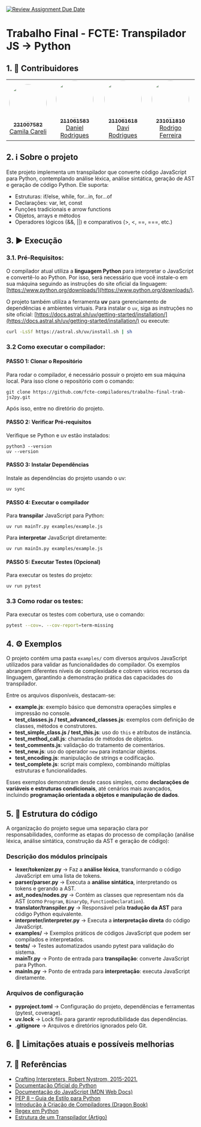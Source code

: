 [![Review Assignment Due Date](https://classroom.github.com/assets/deadline-readme-button-22041afd0340ce965d47ae6ef1cefeee28c7c493a6346c4f15d667ab976d596c.svg)](https://classroom.github.com/a/Hppw7Zh2)

# Trabalho Final - FCTE: Transpilador JS → Python

## 1. 👥 Contribuidores

<div align="center">
  <table>
    <tr>
      <td align="center"><a href="https://github.com/camilascareli"><img style="border-radius: 50%;" src="https://github.com/camilascareli.png" width="100px;" alt=""/><br /><sub><b>221007582</b></sub></a><br /><a href="https://github.com/camilascareli" title="Rocketseat">Camila Careli</a></td>
      <td align="center"><a href="https://github.com/DanielRogs"><img style="border-radius: 50%;" src="https://github.com/DanielRogs.png" width="100px;" alt=""/><br /><sub><b>211061583</b></sub></a><br /><a href="https://github.com/DanielRogs" title="Rocketseat">Daniel Rodrigues</a></td>
      <td align="center"><a href="https://github.com/DaviRogs"><img style="border-radius: 50%;" src="https://github.com/DaviRogs.png" width="100px;" alt=""/><br /><sub><b>211061618</b></sub></a><br /><a href="https://github.com/DaviRogs" title="Rocketseat">Davi Rodrigues</a></td>
      <td align="center"><a href="https://github.com/rodrigoFAmaral"><img style="border-radius: 50%;" src="https://github.com/rodrigoFAmaral.png" width="100px;" alt=""/><br /><sub><b>231011810</b></sub></a><br /><a href="https://github.com/rodrigoFAmaral" title="Rocketseat">Rodrigo Ferreira</a></td>
    </tr>
  </table>
</div>

## 2. ℹ️ Sobre o projeto

Este projeto implementa um transpilador que converte código JavaScript para Python, contemplando análise léxica, análise sintática, geração de AST e geração de código Python. Ele suporta:

- Estruturas: if/else, while, for...in, for...of
- Declarações: var, let, const
- Funções tradicionais e arrow functions
- Objetos, arrays e métodos
- Operadores lógicos (&&, ||) e comparativos (>, <, ==, ===, etc.)

## 3. ▶️ Execução

### 3.1. Pré-Requisitos:

O compilador atual utiliza a **linguagem Python** para interpretar o JavaScript e convertê-lo ao Python. Por isso, será necessário que você instale-o em sua máquina seguindo as instruções do site oficial da linguagem: [https://www.python.org/downloads/](https://www.python.org/downloads/).

O projeto também utiliza a ferramenta **uv** para gerenciamento de dependências e ambientes virtuais. Para instalar o `uv`, siga as instruções no site oficial: [https://docs.astral.sh/uv/getting-started/installation/](https://docs.astral.sh/uv/getting-started/installation/) ou execute:

```bash
curl -LsSf https://astral.sh/uv/install.sh | sh
```

### 3.2 Como executar o compilador:

#### PASSO 1: Clonar o Repositório

Para rodar o compilador, é necessário possuir o projeto em sua máquina local. Para isso clone o repositório com o comando:

```shell
git clone https://github.com/fcte-compiladores/trabalho-final-trab-js2py.git
```

Após isso, entre no diretório do projeto.

#### PASSO 2: Verificar Pré-requisitos

Verifique se Python e uv estão instalados:

```shell
python3 --version
uv --version
```

#### PASSO 3: Instalar Dependências

Instale as dependências do projeto usando o uv:

```shell
uv sync
```

#### PASSO 4: Executar o compilador

Para **transpilar** JavaScript para Python:

```shell
uv run mainTr.py examples/example.js
```

Para **interpretar** JavaScript diretamente:

```shell
uv run mainIn.py examples/example.js
```

#### PASSO 5: Executar Testes (Opcional)

Para executar os testes do projeto:

```shell
uv run pytest
```

### 3.3 Como rodar os testes:
Para executar os testes com cobertura, use o comando:

```bash
pytest --cov=. --cov-report=term-missing
```

## 4. ⚙️ Exemplos

O projeto contém uma pasta `examples/` com diversos arquivos JavaScript utilizados para validar as funcionalidades do compilador. Os exemplos abrangem diferentes níveis de complexidade e cobrem vários recursos da linguagem, garantindo a demonstração prática das capacidades do transpilador.

Entre os arquivos disponíveis, destacam-se:

- **example.js**: exemplo básico que demonstra operações simples e impressão no console.
- **test_classes.js / test_advanced_classes.js**: exemplos com definição de classes, métodos e construtores.
- **test_simple_class.js / test_this.js**: uso do `this` e atributos de instância.
- **test_method_call.js**: chamadas de métodos de objetos.
- **test_comments.js**: validação do tratamento de comentários.
- **test_new.js**: uso do operador `new` para instanciar objetos.
- **test_encoding.js**: manipulação de strings e codificação.
- **test_complete.js**: script mais complexo, combinando múltiplas estruturas e funcionalidades.

Esses exemplos demonstram desde casos simples, como **declarações de variáveis e estruturas condicionais**, até cenários mais avançados, incluindo **programação orientada a objetos e manipulação de dados**.

## 5. 📂 Estrutura do código

A organização do projeto segue uma separação clara por responsabilidades, conforme as etapas do processo de compilação (análise léxica, análise sintática, construção da AST e geração de código):

### **Descrição dos módulos principais**

- **lexer/tokenizer.py** → Faz a **análise léxica**, transformando o código JavaScript em uma lista de tokens.
- **parser/parser.py** → Executa a **análise sintática**, interpretando os tokens e gerando a AST.
- **ast_nodes/nodes.py** → Contém as classes que representam nós da AST (como `Program`, `BinaryOp`, `FunctionDeclaration`).
- **translator/transpiler.py** → Responsável pela **tradução da AST** para código Python equivalente.
- **interpreter/interpreter.py** → Executa a **interpretação direta** do código JavaScript.
- **examples/** → Exemplos práticos de códigos JavaScript que podem ser compilados e interpretados.
- **tests/** → Testes automatizados usando pytest para validação do sistema.
- **mainTr.py** → Ponto de entrada para **transpilação**: converte JavaScript para Python.
- **mainIn.py** → Ponto de entrada para **interpretação**: executa JavaScript diretamente.

### **Arquivos de configuração**

- **pyproject.toml** → Configuração do projeto, dependências e ferramentas (pytest, coverage).
- **uv.lock** → Lock file para garantir reprodutibilidade das dependências.
- **.gitignore** → Arquivos e diretórios ignorados pelo Git.

## 6. 📝 Limitações atuais e possíveis melhorias

## 7. 📌 Referências

- [Crafting Interpreters, Robert Nystrom, 2015-2021.](https://craftinginterpreters.com/)
- [Documentação Oficial do Python](https://docs.python.org/3/)
- [Documentação do JavaScript (MDN Web Docs)](https://developer.mozilla.org/pt-BR/docs/Web/JavaScript)
- [PEP 8 – Guia de Estilo para Python](https://peps.python.org/pep-0008/)
- [Introdução à Criação de Compiladores (Dragon Book)](https://en.wikipedia.org/wiki/Compilers:_Principles,_Techniques,_and_Tools)
- [Regex em Python](https://docs.python.org/3/library/re.html)
- [Estrutura de um Transpilador (Artigo)](https://dev.to/lydiahallie/javascript-visualized-the-javascript-engine-4cdf)
